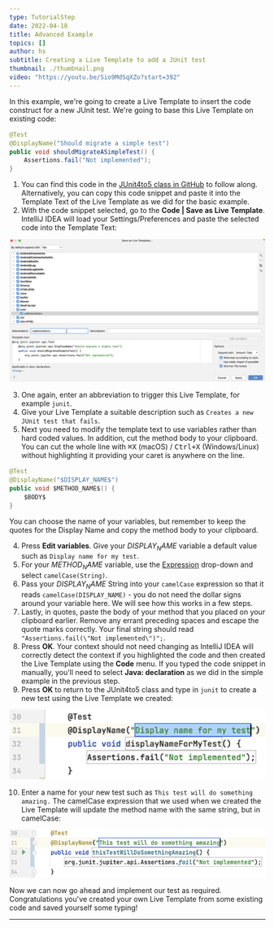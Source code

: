 ```yaml
---
type: TutorialStep
date: 2022-04-18
title: Advanced Example
topics: []
author: hs
subtitle: Creating a Live Template to add a JUnit test
thumbnail: ./thumbnail.png
video: "https://youtu.be/Sio9MdSqXZo?start=392"
---
```


In this example, we're going to create a Live Template to insert the code construct for a new JUnit test. We're going to base this Live Template on existing code:

```java
@Test
@DisplayName("Should migrate a simple test")
public void shouldMigrateASimpleTest() {
    Assertions.fail("Not implemented");
}
```

1. You can find this code in the [JUnit4to5 class in GitHub](https://github.com/JetBrains/intellij-samples/blob/main/java-samples/src/test/com/jetbrains/testing/JUnit4To5.java) to follow along. Alternatively, you can copy this code snippet and paste it into the Template Text of the Live Template as we did for the basic example.
2. With the code snippet selected, go to the **Code | Save as Live Template**. IntelliJ IDEA will load your Settings/Preferences and paste the selected code into the Template Text:

![JUnit4to5 Template Start](junit4to5-start-template.png)

3. One again, enter an abbreviation to trigger this Live Template, for example `junit`.
4. Give your Live Template a suitable description such as `Creates a new JUnit test that fails`.
5. Next you need to modify the template text to use variables rather than hard coded values. In addition, cut the method body to your clipboard. You can cut the whole line with <kbd>⌘X</kbd> (macOS) / <kbd>Ctrl+X</kbd> (Windows/Linux) without highlighting it providing your caret is anywhere on the line.

```java
@Test
@DisplayName("$DISPLAY_NAME$")
public void $METHOD_NAME$() {
    $BODY$
}
```

You can choose the name of your variables, but remember to keep the quotes for the Display Name and copy the method body to your clipboard.

4. Press **Edit variables**. Give your $DISPLAY_NAME$ variable a default value such as `Display name for my test`.
5. For your $METHOD_NAME$ variable, use the [Expression](https://www.jetbrains.com/help/idea/template-variables.html) drop-down and select `camelCase(String)`.
6. Pass your $DISPLAY_NAME$ String into your `camelCase` expression so that it reads `camelCase(DISPLAY_NAME)` - you do not need the dollar signs around your variable here. We will see how this works in a few steps.
7. Lastly, in quotes, paste the body of your method that you placed on your clipboard earlier. Remove any errant preceding spaces and escape the quote marks correctly. Your final string should read `"Assertions.fail(\"Not implemented\")";`.
8. Press **OK**. Your context should not need changing as IntelliJ IDEA will correctly detect the context if you highlighted the code and then created the Live Template using the **Code** menu. If you typed the code snippet in manually, you'll need to select **Java: declaration** as we did in the simple example in the previous step.
9. Press **OK** to return to the JUnit4to5 class and type in `junit` to create a new test using the Live Template we created:

![JUnit test from live template](junit-test.png)

10. Enter a name for your new test such as `This test will do something amazing.` The camelCase expression that we used when we created the Live Template will update the method name with the same string, but in camelCase:

![JUnit test live template completed](junit-live-template-complete.png)

Now we can now go ahead and implement our test as required. Congratulations you've created your own Live Template from some existing code and saved yourself some typing!

---
